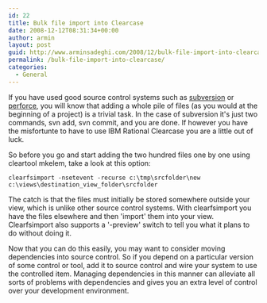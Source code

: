 ```yaml
---
id: 22
title: Bulk file import into Clearcase
date: 2008-12-12T08:31:34+00:00
author: armin
layout: post
guid: http://www.arminsadeghi.com/2008/12/bulk-file-import-into-clearcase/
permalink: /bulk-file-import-into-clearcase/
categories:
  - General
---
```

<!-- google_ad_section_start -->

If you have used good source control systems such as [subversion](http://subversion.tigris.org/) or [perforce](http://www.perforce.com/), you will know that adding a whole pile of files (as you would at the beginning of a project) is a trivial task. In the case of subversion it's just two commands, svn add, svn commit, and you are done. If however you have the misfortunte to have to use IBM Rational Clearcase you are a little out of luck.

So before you go and start adding the two hundred files one by one using cleartool mkelem, take a look at this option:

`clearfsimport -nsetevent -recurse c:\tmp\srcfolder\new c:\views\destination_view_folder\srcfolder` 

<!--break-->

<!--break-->

The catch is that the files must initially be stored somewhere outside your view, which is unlike other source control systems. With clearfsimport you have the files elsewhere and then 'import' them into your view. Clearfsimport also supports a '-preview' switch to tell you what it plans to do without doing it.

Now that you can do this easily, you may want to consider moving dependencies into source control. So if you depend on a particular version of some control or tool, add it to source control and wire your system to use the controlled item. Managing dependencies in this manner can alleviate all sorts of problems with dependencies and gives you an extra level of control over your development environment.

<!-- google_ad_section_end -->